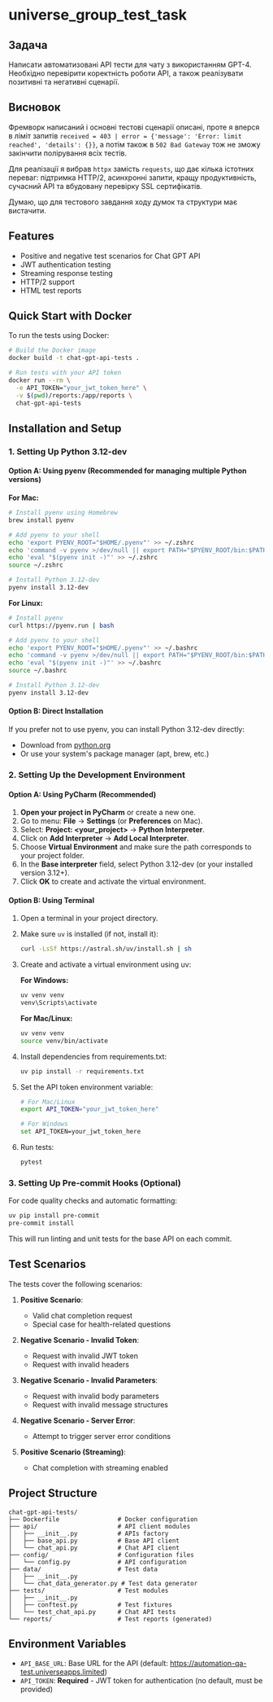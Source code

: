 # universe_group_test_task

## Задача
Написати автоматизовані API тести для чату з використанням GPT-4. Необхідно перевірити коректність роботи API, а також реалізувати позитивні та негативні сценарії.

## Висновок

Фремворк написаний і основні тестові сценарії описані, проте я вперся в ліміт запитів
`received = 403 | error = {'message': 'Error: limit reached', 'details': {}}`,
а потім також в `502 Bad Gateway` тож не зможу закінчити полірування всіх тестів.

Для реалізації я вибрав `httpx` замість `requests`, що дає кілька істотних переваг: підтримка HTTP/2,
асинхронні запити, кращу продуктивність, сучасний API та вбудовану перевірку SSL сертифікатів.

Думаю, що для тестового завдання ходу думок та структури має вистачити.

## Features

- Positive and negative test scenarios for Chat GPT API
- JWT authentication testing
- Streaming response testing
- HTTP/2 support
- HTML test reports

## Quick Start with Docker

To run the tests using Docker:

```bash
# Build the Docker image
docker build -t chat-gpt-api-tests .

# Run tests with your API token
docker run --rm \
  -e API_TOKEN="your_jwt_token_here" \
  -v $(pwd)/reports:/app/reports \
  chat-gpt-api-tests
```

## Installation and Setup

### 1. Setting Up Python 3.12-dev

#### Option A: Using pyenv (Recommended for managing multiple Python versions)

**For Mac:**

```bash
# Install pyenv using Homebrew
brew install pyenv

# Add pyenv to your shell
echo 'export PYENV_ROOT="$HOME/.pyenv"' >> ~/.zshrc
echo 'command -v pyenv >/dev/null || export PATH="$PYENV_ROOT/bin:$PATH"' >> ~/.zshrc
echo 'eval "$(pyenv init -)"' >> ~/.zshrc
source ~/.zshrc

# Install Python 3.12-dev
pyenv install 3.12-dev
```

**For Linux:**

```bash
# Install pyenv
curl https://pyenv.run | bash

# Add pyenv to your shell
echo 'export PYENV_ROOT="$HOME/.pyenv"' >> ~/.bashrc
echo 'command -v pyenv >/dev/null || export PATH="$PYENV_ROOT/bin:$PATH"' >> ~/.bashrc
echo 'eval "$(pyenv init -)"' >> ~/.bashrc
source ~/.bashrc

# Install Python 3.12-dev
pyenv install 3.12-dev
```

#### Option B: Direct Installation

If you prefer not to use pyenv, you can install Python 3.12-dev directly:

- Download from [python.org](https://www.python.org/downloads/)
- Or use your system's package manager (apt, brew, etc.)

### 2. Setting Up the Development Environment

#### Option A: Using PyCharm (Recommended)

1. **Open your project in PyCharm** or create a new one.
2. Go to menu: **File** → **Settings** (or **Preferences** on Mac).
3. Select: **Project: <your_project>** → **Python Interpreter**.
4. Click on **Add Interpreter** → **Add Local Interpreter**.
5. Choose **Virtual Environment** and make sure the path corresponds to your project folder.
6. In the **Base interpreter** field, select Python 3.12-dev (or your installed version 3.12+).
7. Click **OK** to create and activate the virtual environment.

#### Option B: Using Terminal

1. Open a terminal in your project directory.
2. Make sure `uv` is installed (if not, install it):
   ```bash
   curl -LsSf https://astral.sh/uv/install.sh | sh
   ```
3. Create and activate a virtual environment using uv:

   **For Windows:**
   ```bash
   uv venv venv
   venv\Scripts\activate
   ```

   **For Mac/Linux:**
   ```bash
   uv venv venv
   source venv/bin/activate
   ```

4. Install dependencies from requirements.txt:
   ```bash
   uv pip install -r requirements.txt
   ```

5. Set the API token environment variable:
   ```bash
   # For Mac/Linux
   export API_TOKEN="your_jwt_token_here"
   
   # For Windows
   set API_TOKEN=your_jwt_token_here
   ```

6. Run tests:
   ```bash
   pytest
   ```

### 3. Setting Up Pre-commit Hooks (Optional)

For code quality checks and automatic formatting:

```bash
uv pip install pre-commit
pre-commit install
```

This will run linting and unit tests for the base API on each commit.

## Test Scenarios

The tests cover the following scenarios:

1. **Positive Scenario**:
   - Valid chat completion request
   - Special case for health-related questions

2. **Negative Scenario - Invalid Token**:
   - Request with invalid JWT token
   - Request with invalid headers

3. **Negative Scenario - Invalid Parameters**:
   - Request with invalid body parameters
   - Request with invalid message structures

4. **Negative Scenario - Server Error**:
   - Attempt to trigger server error conditions

5. **Positive Scenario (Streaming)**:
   - Chat completion with streaming enabled

## Project Structure

```
chat-gpt-api-tests/
├── Dockerfile                # Docker configuration
├── api/                      # API client modules
│   ├── __init__.py           # APIs factory
│   ├── base_api.py           # Base API client
│   └── chat_api.py           # Chat API client
├── config/                   # Configuration files
│   └── config.py             # API configuration
├── data/                     # Test data
│   ├── __init__.py
│   └── chat_data_generator.py # Test data generator
├── tests/                    # Test modules
│   ├── __init__.py
│   ├── conftest.py           # Test fixtures
│   └── test_chat_api.py      # Chat API tests
└── reports/                  # Test reports (generated)
```

## Environment Variables

- `API_BASE_URL`: Base URL for the API (default: https://automation-qa-test.universeapps.limited)
- `API_TOKEN`: **Required** - JWT token for authentication (no default, must be provided)